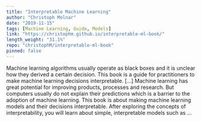 ```yaml
---
title: "Interpretable Machine Learning"
author: "Christoph Molnar"
date: "2019-11-15"
tags: [Machine Learning, Guide, Models]
link: "https://christophm.github.io/interpretable-ml-book/"
length_weight: "31.1%"
repo: "christophM/interpretable-ml-book"
pinned: false
---
```


Machine learning algorithms usually operate as black boxes and it is unclear how they derived a certain decision. This book is a guide for practitioners to make machine learning decisions interpretable. [...] Machine learning has great potential for improving products, processes and research. But computers usually do not explain their predictions which is a barrier to the adoption of machine learning. This book is about making machine learning models and their decisions interpretable. After exploring the concepts of interpretability, you will learn about simple, interpretable models such as ...

